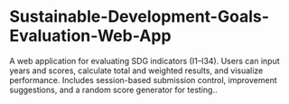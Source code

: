 # Sustainable-Development-Goals-Evaluation-Web-App
A web application for evaluating SDG indicators (I1–I34). Users can input years and scores, calculate total and weighted results, and visualize performance. Includes session-based submission control, improvement suggestions, and a random score generator for testing..
